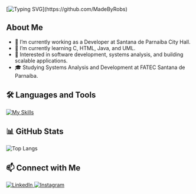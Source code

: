 [![Typing SVG](https://readme-typing-svg.herokuapp.com/?color=6474B9&size=30&left=true&vCenter=true&width=1000&lines=Greetings,I'm+Robert+Quesadas+Silva!)](https://github.com/MadeByRobs)

## About Me

- 🔭 I’m currently working as a Developer at Santana de Parnaíba City Hall.
- 🌱 I’m currently learning C, HTML, Java, and UML.
- 💼 Interested in software development, systems analysis, and building scalable applications.
- 🎓 Studying Systems Analysis and Development at FATEC Santana de Parnaíba.
  
## 🛠 Languages and Tools

[![My Skills](https://skillicons.dev/icons?i=c,html,java)](https://skillicons.dev)

## 📊 GitHub Stats

![Top Langs](https://github-readme-stats.vercel.app/api/top-langs/?username=MadeByRobs&layout=compact&theme=dracula)

## 📫 Connect with Me

<div align="left">
  <a href="https://www.linkedin.com/in/robert-quesadas-silva-11301a289/" target="_blank">
    <img src="https://img.shields.io/badge/LinkedIn-0077B5?style=for-the-badge&logo=linkedin&logoColor=white" alt="LinkedIn" />
  </a>
  <a href="https://www.instagram.com/who.is.robs?igsh=MXh1a29xOGNpeWI2cA%3D%3D&utm_source=qr" target="_blank">
    <img src="https://img.shields.io/badge/Instagram-E4405F?style=for-the-badge&logo=instagram&logoColor=white" alt="Instagram" />
  </a>
</div>
